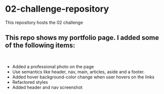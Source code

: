 # 02-challenge-repository
This repository hosts the 02 challenge


## This repo shows my portfolio page. I added some of the following items: <br />
<br />

- Added a professional photo on the page
- Use semantics like header, nav, main, articles, aside and a footer.
- Added hover background-color change when user hovers on the links
- Refactored styles
-  Added header and nav screenshot


